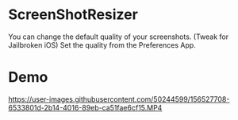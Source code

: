 # ScreenShotResizer
You can change the default quality of your screenshots. (Tweak for Jailbroken iOS)
Set the quality from the  Preferences App.

# Demo

https://user-images.githubusercontent.com/50244599/156527708-6533801d-2b14-4016-89eb-ca51fae6cf15.MP4